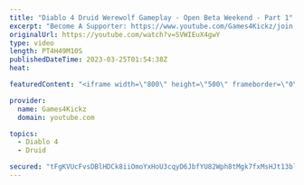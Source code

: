 ```yaml
---
title: "Diablo 4 Druid Werewolf Gameplay - Open Beta Weekend - Part 1"
excerpt: "Become A Supporter: https://www.youtube.com/Games4Kickz/join Lilith has returned to Sanctuary, summoned by a dark ritual ..."
originalUrl: https://youtube.com/watch?v=SVWIEuX4gwY
type: video
length: PT4H49M10S
publishedDateTime: 2023-03-25T01:54:38Z
heat: 

featuredContent: "<iframe width=\"800\" height=\"500\" frameborder=\"0\" src=\"https://www.youtube.com/embed/SVWIEuX4gwY\" allow=\"accelerometer; autoplay; encrypted-media; gyroscope; picture-in-picture\" allowfullscreen></iframe>"

provider:
  name: Games4Kickz
  domain: youtube.com

topics:
  - Diablo 4
  - Druid

secured: "tFgKVUcFvsDBlHDCk8iiOmoYxHoU3cqyD6JbfYU82Wph8tMgk7fxMsHJt13blh/lG0mTZlufER/S7hC73zPJtCAaphZKxMjn47YQ4O3htOygO1SsPFvOzVYOdvAQbM6QtVYGkfYv/+IxGU+fDtjI9e8sGQTZocNOe66EeociKxXDBzCqoU/HUrkbOUxew0ZmGrAK9RB5l4KHGFvMhPuiMh7v/r6PZPXi0en4AXBl33jQsHZPs8xXIVPFfN3z93+LuroD2ir9pEhNKarcGHAkoP1jxabeFF1RHRbiex9z4potrYP882XSbMLnA9hZ+WAyh1qdkU5+E+gtP8j3QS6Sl4HmkOuNUUbjDEAa6YKc3xlB0jzmIK6dUWPYJjr2dqqFgeZG1VumdigX84Y/+ybNTxs++UxHEfEcvneVg4BmcnI=;1Qh2m/o+YHA0ykpa64I2Dw=="
---
```


